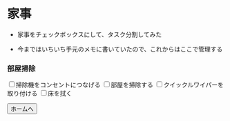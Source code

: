 # 家事

* 家事をチェックボックスにして、タスク分割してみた

* 今まではいちいち手元のメモに書いていたので、これからはここで管理する

### 部屋掃除

<form action="" method="post">
  <p>
    <input type="checkbox">掃除機をコンセントにつなげる
    <input type="checkbox">部屋を掃除する
    <input type="checkbox">クイックルワイパーを取り付ける
    <input type="checkbox">床を拭く
  </p>
  <p>
    <input type="submit" value="ホームへ">
  </p>
</form>
